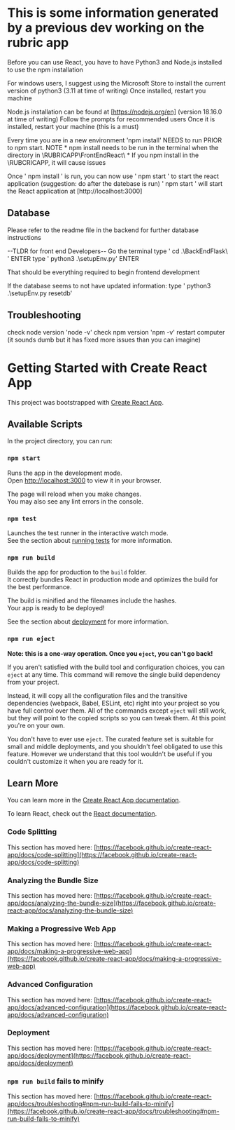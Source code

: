 # This is some information generated by a previous dev working on the rubric app
Before you can use React, you have to have Python3 and Node.js installed to use the npm installation
 
For windows users, I suggest using the Microsoft Store to install the current version of python3 (3.11 at time of writing)
Once installed, restart you machine

Node.js installation can be found at [https://nodejs.org/en] (version 18.16.0 at time of writing)
Follow the prompts for recommended users
Once it is installed, restart your machine (this is a must)

Every time you are in a new environment 'npm install' NEEDS to run PRIOR to npm start.
NOTE * npm install needs to be run in the terminal when the directory in \RUBRICAPP\FrontEndReact\ *
If you npm install in the \RUBCRICAPP\, it will cause issues

Once ' npm install ' is run, you can now use ' npm start ' to start the react application (suggestion: do after the datebase is run)
' npm start ' will start the React application at [http://localhost:3000]

## Database
Please refer to the readme file in the backend for further database instructions

--TLDR for front end Developers--
Go the terminal
type ' cd .\BackEndFlask\ '
ENTER
type ' python3 .\setupEnv.py'
ENTER

That should be everything required to begin frontend development

If the database seems to not have updated information:
type ' python3 .\setupEnv.py resetdb'

## Troubleshooting
check node version 'node -v'
check npm version 'npm -v'
restart computer (it sounds dumb but it has fixed more issues than you can imagine)







# Getting Started with Create React App

This project was bootstrapped with [Create React App](https://github.com/facebook/create-react-app).

## Available Scripts

In the project directory, you can run:

### `npm start`

Runs the app in the development mode.\
Open [http://localhost:3000](http://localhost:3000) to view it in your browser.

The page will reload when you make changes.\
You may also see any lint errors in the console.

### `npm test`

Launches the test runner in the interactive watch mode.\
See the section about [running tests](https://facebook.github.io/create-react-app/docs/running-tests) for more information.

### `npm run build`

Builds the app for production to the `build` folder.\
It correctly bundles React in production mode and optimizes the build for the best performance.

The build is minified and the filenames include the hashes.\
Your app is ready to be deployed!

See the section about [deployment](https://facebook.github.io/create-react-app/docs/deployment) for more information.

### `npm run eject`

**Note: this is a one-way operation. Once you `eject`, you can't go back!**

If you aren't satisfied with the build tool and configuration choices, you can `eject` at any time. This command will remove the single build dependency from your project.

Instead, it will copy all the configuration files and the transitive dependencies (webpack, Babel, ESLint, etc) right into your project so you have full control over them. All of the commands except `eject` will still work, but they will point to the copied scripts so you can tweak them. At this point you're on your own.

You don't have to ever use `eject`. The curated feature set is suitable for small and middle deployments, and you shouldn't feel obligated to use this feature. However we understand that this tool wouldn't be useful if you couldn't customize it when you are ready for it.

## Learn More

You can learn more in the [Create React App documentation](https://facebook.github.io/create-react-app/docs/getting-started).

To learn React, check out the [React documentation](https://reactjs.org/).

### Code Splitting

This section has moved here: [https://facebook.github.io/create-react-app/docs/code-splitting](https://facebook.github.io/create-react-app/docs/code-splitting)

### Analyzing the Bundle Size

This section has moved here: [https://facebook.github.io/create-react-app/docs/analyzing-the-bundle-size](https://facebook.github.io/create-react-app/docs/analyzing-the-bundle-size)

### Making a Progressive Web App

This section has moved here: [https://facebook.github.io/create-react-app/docs/making-a-progressive-web-app](https://facebook.github.io/create-react-app/docs/making-a-progressive-web-app)

### Advanced Configuration

This section has moved here: [https://facebook.github.io/create-react-app/docs/advanced-configuration](https://facebook.github.io/create-react-app/docs/advanced-configuration)

### Deployment

This section has moved here: [https://facebook.github.io/create-react-app/docs/deployment](https://facebook.github.io/create-react-app/docs/deployment)

### `npm run build` fails to minify

This section has moved here: [https://facebook.github.io/create-react-app/docs/troubleshooting#npm-run-build-fails-to-minify](https://facebook.github.io/create-react-app/docs/troubleshooting#npm-run-build-fails-to-minify)
